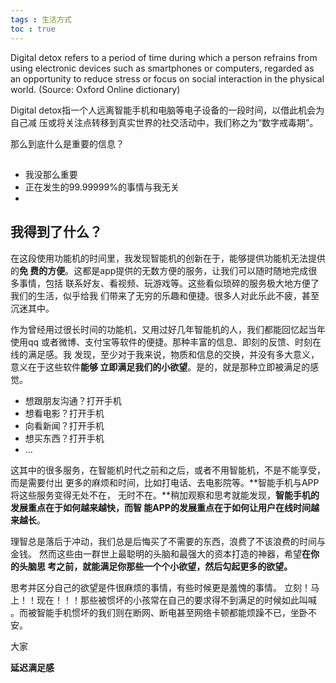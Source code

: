 ```yaml
---
tags : 生活方式
toc : true
---
```



Digital detox refers to a period of time during which a person refrains from
using electronic devices such as smartphones or computers, regarded as an
opportunity to reduce stress or focus on social interaction in the physical
world. (Source: Oxford Online dictionary)

Digital detox指一个人远离智能手机和电脑等电子设备的一段时间，以借此机会为自己减
压或将关注点转移到真实世界的社交活动中，我们称之为“数字戒毒期”。


那么到底什么是重要的信息？


## 

- 我没那么重要
- 正在发生的99.99999%的事情与我无关
- 


## 我得到了什么？

在这段使用功能机的时间里，我发现智能机的创新在于，能够提供功能机无法提供的**免
费的方便**。这都是app提供的无数方便的服务，让我们可以随时随地完成很多事情，包括
联系好友、看视频、玩游戏等。这些看似琐碎的服务极大地方便了我们的生活，似乎给我
们带来了无穷的乐趣和便捷。很多人对此乐此不疲，甚至沉迷其中。

作为曾经用过很长时间的功能机，又用过好几年智能机的人，我们都能回忆起当年使用qq
或者微博、支付宝等软件的便捷。那种丰富的信息、即刻的反馈、时刻在线的满足感。我
发现，至少对于我来说，物质和信息的交换，并没有多大意义，意义在于这些软件**能够
立即满足我们的小欲望**。是的，就是那种立即被满足的感觉。

- 想跟朋友沟通？打开手机
- 想看电影？打开手机
- 向看新闻？打开手机
- 想买东西？打开手机
- ...

这其中的很多服务，在智能机时代之前和之后，或者不用智能机，不是不能享受，而是需要付出
更多的麻烦和时间，比如打电话、去电影院等。**智能手机与APP将这些服务变得无处不在，
无时不在。**稍加观察和思考就能发现，**智能手机的发展重点在于如何越来越快，而智
能APP的发展重点在于如何让用户在线时间越来越长**。

理智总是落后于冲动，我们总是后悔买了不需要的东西，浪费了不该浪费的时间与金钱。
然而这些由一群世上最聪明的头脑和最强大的资本打造的神器，希望**在你的头脑思
考之前，就能满足你那些一个个小欲望，然后勾起更多的欲望。**

思考并区分自己的欲望是件很麻烦的事情，有些时候更是羞愧的事情。
立刻！马上！！现在！！！那些被惯坏的小孩常在自己的要求得不到满足的时候如此叫喊
。而被智能手机惯坏的我们则在断网、断电甚至网络卡顿都能烦躁不已，坐卧不安。

大家




**延迟满足感**


